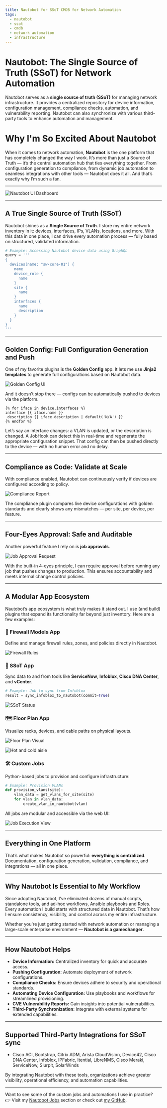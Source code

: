 ```yaml
---
title: Nautobot for SSoT CMDB for Network Automation
tags:
  - nautobot
  - ssot
  - cmdb
  - network automation
  - infrastructure
---
```


# Nautobot: The Single Source of Truth (SSoT) for Network Automation

Nautobot serves as a **single source of truth (SSoT)** for managing network infrastructure. It provides a centralized repository for device information, configuration management, compliance checks, automation, and vulnerability reporting. Nautobot can also synchronize with various third-party tools to enhance automation and management.
<!-- more -->

# Why I'm So Excited About Nautobot

When it comes to network automation, **Nautobot** is the one platform that has completely changed the way I work. It’s more than just a Source of Truth — it’s the central automation hub that ties everything together. From configuration generation to compliance, from dynamic job automation to seamless integrations with other tools — Nautobot does it all. And that’s exactly why I’m such a fan.

---

![Nautobot UI Dashboard](images/nautobot_dashboard.png)

---

## A True Single Source of Truth (SSoT)

Nautobot shines as a **Single Source of Truth**. I store my entire network inventory in it: devices, interfaces, IPs, VLANs, locations, and more. With this data in one place, I can drive every automation process — fully based on structured, validated information.

```python
# Example: Accessing Nautobot device data using GraphQL
query = '''
{
  devices(name: "sw-core-01") {
    name
    device_role {
      name
    }
    site {
      name
    }
    interfaces {
      name
      description
    }
  }
}
'''
```

---

## Golden Config: Full Configuration Generation and Push

One of my favorite plugins is the **Golden Config** app. It lets me use **Jinja2 templates** to generate full configurations based on Nautobot data.

![Golden Config UI](https://docs.nautobot.com/projects/golden-config/en/latest/images/ss_golden-overview.png)

And it doesn’t stop there — configs can be automatically pushed to devices via the platform.

```jinja2
{% for iface in device.interfaces %}
interface {{ iface.name }}
 description {{ iface.description | default('N/A') }}
{% endfor %}
```

Let’s say an interface changes: a VLAN is updated, or the description is changed. A JobHook can detect this in real-time and regenerate the appropriate configuration snippet. That config can then be pushed directly to the device — with no human error and no delay.

---

## Compliance as Code: Validate at Scale

With compliance enabled, Nautobot can continuously verify if devices are configured according to policy.

![Compliance Report](https://docs.nautobot.com/projects/golden-config/en/latest/images/04-navigating-compliance-json.png)

The compliance plugin compares live device configurations with golden standards and clearly shows any mismatches — per site, per device, per feature.

---

## Four-Eyes Approval: Safe and Auditable

Another powerful feature I rely on is **job approvals**.

![Job Approval Request](images/nautobot/job_approval.png)

With the built-in 4-eyes principle, I can require approval before running any job that pushes changes to production. This ensures accountability and meets internal change control policies.

---

## A Modular App Ecosystem

Nautobot’s app ecosystem is what truly makes it stand out. I use (and build) plugins that expand its functionality far beyond just inventory. Here are a few examples:

### 🔐 Firewall Models App

Define and manage firewall rules, zones, and policies directly in Nautobot.

![Firewall Rules](https://raw.githubusercontent.com/nautobot/nautobot-plugin-firewall-models/develop/docs/images/policy.png)

### 🔄 SSoT App

Sync data to and from tools like **ServiceNow**, **Infoblox**, **Cisco DNA Center**, and **vCenter**.

```python
# Example: Job to sync from Infoblox
result = sync_infoblox_to_nautobot(commit=True)
```

![SSoT Status](https://networktocode.com/wp-content/uploads/2022/02/ssot-servicenow-dashboard.png)

### 🗺️ Floor Plan App

Visualize racks, devices, and cable paths on physical layouts.

![Floor Plan Visual](https://docs.nautobot.com/projects/floor-plan/en/latest/images/floor-plan-populated.png)

![Hot and cold aisle](https://networktocode.com/wp-content/uploads/2024/08/hot-cold-aisle.jpg)

### 🛠️ Custom Jobs

Python-based jobs to provision and configure infrastructure:

```python
# Example: Provision VLANs
def provision_vlans(site):
    vlan_data = get_vlans_for_site(site)
    for vlan in vlan_data:
        create_vlan_in_nautobot(vlan)
```

All jobs are modular and accessible via the web UI:

![Job Execution View](images/nautobot/job_execution_ui.png)

---

## Everything in One Platform

That’s what makes Nautobot so powerful: **everything is centralized**.  
Documentation, configuration generation, validation, compliance, and integrations — all in one place.

---

## Why Nautobot Is Essential to My Workflow

Since adopting Nautobot, I’ve eliminated dozens of manual scripts, standalone tools, and ad-hoc workflows, Ansible playbooks and Roles. Every automation I build starts with structured data in Nautobot. That’s how I ensure consistency, visibility, and control across my entire infrastructure.

Whether you're just getting started with network automation or managing a large-scale enterprise environment — **Nautobot is a gamechanger**.

---


## How Nautobot Helps
- **Device Information:** Centralized inventory for quick and accurate access.
- **Pushing Configuration:** Automate deployment of network configurations.
- **Compliance Checks:** Ensure devices adhere to security and operational standards.
- **Automating Device Configuration:** Use playbooks and workflows for streamlined provisioning.
- **CVE Vulnerability Reports:** Gain insights into potential vulnerabilities.
- **Third-Party Synchronization:** Integrate with external systems for extended capabilities.

---
## Supported Third-Party Integrations for SSoT sync
- Cisco ACI, Bootstrap, Citrix ADM, Arista CloudVision, Device42, Cisco DNA Center, Infoblox, IPFabric, Itential, LibreNMS, Cisco Meraki, ServiceNow, Slurpit, SolarWinds

By integrating Nautobot with these tools, organizations achieve greater visibility, operational efficiency, and automation capabilities. 

---
Want to see some of the custom jobs and automations I use in practice?  
👉 Visit my [Nautobot Jobs](/nautobot_jobs/) section or check out [my GitHub](https://github.com/bsmeding).